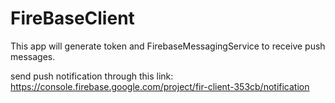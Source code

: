 # FireBaseClient
This app will generate token and FirebaseMessagingService to receive push messages.

send push notification through this link:
https://console.firebase.google.com/project/fir-client-353cb/notification
